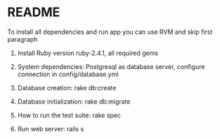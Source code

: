 # README

To install all dependencies and run app you can use RVM and skip first paragraph

1. Install Ruby version ruby-2.4.1, all required gems

2. System dependencies: Postgresql as database server, configure connection in config/database.yml

3. Database creation: rake db:create

4. Database initialization: rake db:migrate

5. How to run the test suite: rake spec

6. Run web server: rails s
